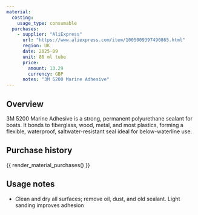 ```yaml
---
material:
  costing:
    usage_type: consumable
  purchases:
    - supplier: "AliExpress"
      url: "https://www.aliexpress.com/item/1005009397490865.html"
      region: UK
      date: 2025-09
      unit: 88 ml tube
      price:
        amount: 13.29
        currency: GBP
      notes: "3M 5200 Marine Adhesive"
---
```


## Overview

3M 5200 Marine Adhesive is a strong, permanent polyurethane sealant for boats.
It bonds to fiberglass, wood, metal, and most plastics, forming a flexible, waterproof, saltwater-resistant seal ideal for below-waterline use.

## Purchase history

{{ render_material_purchases() }}

## Usage notes
- Clean and dry all surfaces; remove oil, dust, and old sealant. Light sanding improves adhesion

